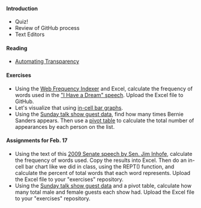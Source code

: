 
#### Introduction

  * Quiz!
  * Review of GitHub process
  * Text Editors

#### Reading

  * [Automating Transparency](https://source.opennews.org/en-US/learning/automating-transparency/)

#### Exercises

  * Using the [Web Frequency Indexer](http://www.lextutor.ca/freq/eng/) and Excel, calculate the frequency of words used in the ["I Have a Dream" speech](http://www.americanrhetoric.com/speeches/mlkihaveadream.htm). Upload the Excel file to GitHub.
  * Let's visualize that using [in-cell bar graphs](http://infosthetics.com/archives/2006/08/excel_in_cell_graphing.html).
  * Using the [Sunday talk show guest data](https://raw.githubusercontent.com/TheUpshot/Sunday-Shows/master/guests.csv), find how many times Bernie Sanders appears. Then use a [pivot table](http://www.gcflearnfree.org/office2013/excel2013/27) to calculate the total number of appearances by each person on the list.

#### Assignments for Feb. 17

  * Using the text of this [2009 Senate speech by Sen. Jim Inhofe](http://www.congress.gov/congressional-record/2009/09/22/senate-section/article/s9648-2/), calculate the frequency of words used. Copy the results into Excel. Then do an in-cell bar chart like we did in class, using the REPT() function, and calculate the percent of total words that each word represents. Upload the Excel file to your "exercises" repository.
  * Using the [Sunday talk show guest data](https://raw.githubusercontent.com/TheUpshot/Sunday-Shows/master/guests.csv) and a pivot table, calculate how many total male and female guests each show had. Upload the Excel file to your "exercises" repository.
